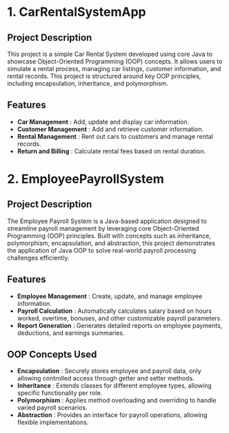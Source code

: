 # 1. CarRentalSystemApp

## Project Description

This project is a simple Car Rental System developed using core Java to showcase Object-Oriented Programming (OOP) concepts. It allows users to simulate a rental process, managing car listings, customer information, and rental records. This project is structured around key OOP principles, including encapsulation, inheritance, and polymorphism.

## Features

- **Car Management** : Add, update and display car information.
- **Customer Management** : Add and retrieve customer information.
- **Rental Management** : Rent out cars to customers and manage rental records.
- **Return and Billing** : Calculate rental fees based on rental duration.

# 2. EmployeePayrollSystem

## Project Description

The Employee Payroll System is a Java-based application designed to streamline payroll management by leveraging core Object-Oriented Programming (OOP) principles. Built with concepts such as inheritance, polymorphism, encapsulation, and abstraction, this project demonstrates the application of Java OOP to solve real-world payroll processing challenges efficiently.

## Features

- **Employee Management** : Create, update, and manage employee information.
- **Payroll Calculation** : Automatically calculates salary based on hours worked, overtime, bonuses, and other customizable payroll parameters.
- **Report Generation** : Generates detailed reports on employee payments, deductions, and earnings summaries.

## OOP Concepts Used
- **Encapsulation** : Securely stores employee and payroll data, only allowing controlled access through getter and setter methods.
- **Inheritance** : Extends classes for different employee types, allowing specific functionality per role.
- **Polymorphism** : Applies method overloading and overriding to handle varied payroll scenarios.
- **Abstraction** : Provides an interface for payroll operations, allowing flexible implementations.
